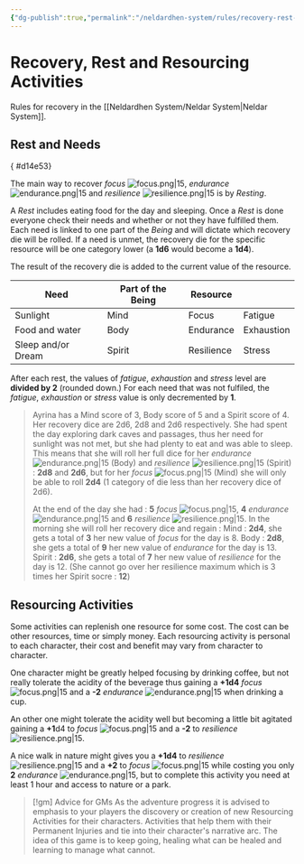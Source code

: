 ```yaml
---
{"dg-publish":true,"permalink":"/neldardhen-system/rules/recovery-rest-and-resourcing-activities/"}
---
```


# Recovery, Rest and Resourcing Activities
Rules for recovery in the [[Neldardhen System/Neldar System\|Neldar System]].

## Rest and Needs
{ #d14e53}


The main way to recover _focus_ ![focus.png|15](/img/user/Images/focus.png), _endurance_ ![endurance.png|15](/img/user/Images/endurance.png) and _resilience_ ![resilience.png|15](/img/user/Images/resilience.png) is by _Resting_.

A _Rest_ includes eating food for the day and sleeping. Once a _Rest_ is done everyone check their needs and whether or not they have fulfilled them. Each need is linked to one part of the _Being_ and will dictate which recovery die will be rolled. If a need is unmet, the recovery die for the specific resource will be one category lower (a **1d6** would become a **1d4**).

The result of the recovery die is added to the current value of the resource.

| **Need**           | **Part of the Being** | **Resource** |            |
| ------------------ | --------------------- | ------------ | ---------- |
| Sunlight           | Mind                  | Focus        | Fatigue    |
| Food and water     | Body                  | Endurance    | Exhaustion |
| Sleep and/or Dream | Spirit                | Resilience   | Stress     |

After each rest, the values of _fatigue_, _exhaustion_ and _stress_ level are **divided by 2** (rounded down.)
For each need that was not fulfiled, the _fatigue_, _exhaustion_ or _stress_ value is only decremented by **1**.

> Ayrina has a Mind score of 3, Body score of 5 and a Spirit score of 4. Her recovery dice are 2d6, 2d8 and 2d6 respectively.
> She had spent the day exploring dark caves and passages, thus her need for sunlight was not met, but she had plenty to eat and was able to sleep.
> This means that she will roll her full dice for her _endurance_ ![endurance.png|15](/img/user/Images/endurance.png) (Body) and _resilience_ ![resilience.png|15](/img/user/Images/resilience.png) (Spirit) :  **2d8** and **2d6**, but for her _focus_ ![focus.png|15](/img/user/Images/focus.png) (Mind) she will only be able to roll **2d4** (1 category of die less than her recovery dice of 2d6).
> 
> At the end of the day she had : **5** *focus* ![focus.png|15](/img/user/Images/focus.png), **4** *endurance* ![endurance.png|15](/img/user/Images/endurance.png) and **6** *resilience* ![resilience.png|15](/img/user/Images/resilience.png). In the morning she will roll her recovery dice and regain :
> 	 Mind : **2d4**, she gets a total of **3** her new value of _focus_ for the day is 8. 
> 	 Body : **2d8**, she gets a total of **9** her new value of _endurance_ for the day is 13. 
> 	 Spirit : **2d6**, she gets a total of **7** her new value of _resilience_ for the day is 12. (She cannot go over her resilience maximum which is 3 times her Spirit socre : **12**) 
> 

## Resourcing Activities
Some activities can replenish one resource for some cost. The cost can be other resources, time or simply money. Each resourcing activity is personal to each character, their cost and benefit may vary from character to character.

One character might be greatly helped focusing by drinking coffee, but not really tolerate the acidity of the beverage thus gaining a **+1d4** _focus_ ![focus.png|15](/img/user/Images/focus.png) and a **-2** _endurance_ ![endurance.png|15](/img/user/Images/endurance.png) when drinking a cup.

An other one might tolerate the acidity well but becoming a little bit agitated gaining a **+1**d4 to *focus* ![focus.png|15](/img/user/Images/focus.png) and a **-2** to *resilience* ![resilience.png|15](/img/user/Images/resilience.png).

A nice walk in nature might gives you a **+1d4** to _resilience_ ![resilience.png|15](/img/user/Images/resilience.png) and a **+2** to _focus_ ![focus.png|15](/img/user/Images/focus.png) while costing you only **2** _endurance_ ![endurance.png|15](/img/user/Images/endurance.png), but to complete this activity you need at least 1 hour and access to nature or a park.

>[!gm] Advice for GMs
 >As the adventure progress it is advised to emphasis to your players the discovery or creation of new Resourcing Activities for their characters. Activities that help them with their Permanent Injuries and tie into their character's narrative arc.
 >The idea of this game is to keep going, healing what can be healed and learning to manage what cannot.